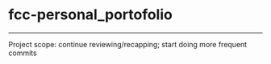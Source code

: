 # fcc-personal_portofolio

---

Project scope: continue reviewing/recapping; start doing more frequent commits
